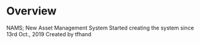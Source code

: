 # Overview
NAMS; New Asset Management System
Started creating the system since 13rd Oct., 2019
Created by tfhand


